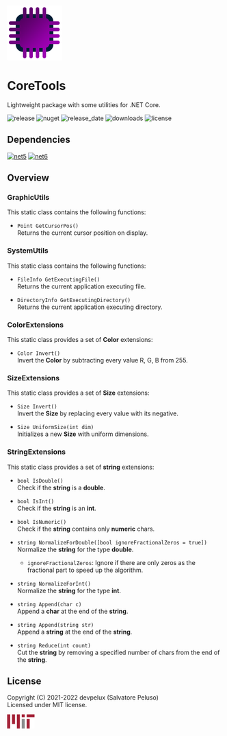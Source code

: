![icon](https://raw.githubusercontent.com/devpelux/coretools/1.1.0/Assets/Icon.png)

# CoreTools

Lightweight package with some utilities for .NET Core.

![release](https://img.shields.io/github/v/release/devpelux/coretools?sort=semver)
![nuget](https://img.shields.io/nuget/v/coretools)
![release_date](https://img.shields.io/github/release-date/devpelux/coretools)
![downloads](https://img.shields.io/nuget/dt/coretools)
![license](https://img.shields.io/github/license/devpelux/coretools)

## Dependencies

[![net5](https://img.shields.io/badge/.NET-v5.0-blue)](https://docs.microsoft.com/dotnet)
[![net6](https://img.shields.io/badge/.NET-v6.0-blue)](https://docs.microsoft.com/dotnet)

## Overview

### GraphicUtils

This static class contains the following functions:

- `Point GetCursorPos()`  
Returns the current cursor position on display.

### SystemUtils

This static class contains the following functions:

- `FileInfo GetExecutingFile()`  
Returns the current application executing file.

- `DirectoryInfo GetExecutingDirectory()`  
Returns the current application executing directory.

### ColorExtensions

This static class provides a set of **Color** extensions:

- `Color Invert()`  
Invert the **Color** by subtracting every value R, G, B from 255.

### SizeExtensions

This static class provides a set of **Size** extensions:

- `Size Invert()`  
Invert the **Size** by replacing every value with its negative.

- `Size UniformSize(int dim)`  
Initializes a new **Size** with uniform dimensions.

### StringExtensions

This static class provides a set of **string** extensions:

- `bool IsDouble()`  
Check if the **string** is a **double**.

- `bool IsInt()`  
Check if the **string** is an **int**.

- `bool IsNumeric()`  
Check if the **string** contains only **numeric** chars.

- `string NormalizeForDouble([bool ignoreFractionalZeros = true])`  
Normalize the **string** for the type **double**.

  - `ignoreFractionalZeros`: Ignore if there are only zeros as the fractional part to speed up the algorithm.

- `string NormalizeForInt()`  
Normalize the **string** for the type **int**.

- `string Append(char c)`  
Append a **char** at the end of the **string**.

- `string Append(string str)`  
Append a **string** at the end of the **string**.

- `string Reduce(int count)`  
Cut the **string** by removing a specified number of chars from the end of the **string**.

## License
Copyright (C) 2021-2022 devpelux (Salvatore Peluso)  
Licensed under MIT license.

[![mit](https://raw.githubusercontent.com/devpelux/coretools/1.1.0/Assets/Mit.png)](https://github.com/devpelux/coretools/blob/1.1.0/LICENSE)
